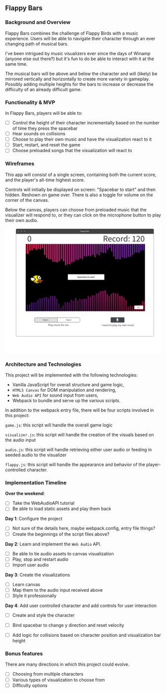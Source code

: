 ## Flappy Bars

### Background and Overview

Flappy Bars combines the challenge of Flappy Birds with a music experience. Users will be able to navigate their character through an ever changing path of musical bars.

I've been intrigued by music visualizers ever since the days of Winamp (anyone else out there?) but it's fun to do be able to interact with it at the same time.

The musical bars will be above and below the character and will (likely) be mirrored vertically and horizontally to create more variety in gameplay. Possibly adding multiple heights for the bars to increase or decrease the difficulty of an already difficult game.

### Functionality & MVP  

In Flappy Bars, players will be able to:

- [ ] Control the height of their character incrementally based on the number of time they press the spacebar
- [ ] Hear sounds on collisions
- [ ] Choose to play their own music and have the visualization react to it
- [ ] Start, restart, and reset the game
- [ ] Choose preloaded songs that the visualization will react to

### Wireframes

This app will consist of a single screen, containing both the current score, and the player's all-time highest score.

Controls will initially be displayed on screen: "Spacebar to start" and then hidden. Reshown on game over. There is also a toggle for volume on the corner of the canvas.

Below the canvas, players can choose from preloaded music that the visualizer will respond to, or they can click on the microphone button to play their own audio.

![wireframe](flappy-bars-wireframe.png)
### Architecture and Technologies

This project will be implemented with the following technologies:

- Vanilla JavaScript for overall structure and game logic,
- `HTML5 Canvas` for DOM manipulation and rendering,
- `Web Audio API` for sound input from users,
- Webpack to bundle and serve up the various scripts.

In addition to the webpack entry file, there will be four scripts involved in this project:

`game.js`: this script will handle the overall game logic

`visualizer.js`: this script will handle the creation of the visuals based on the audio input

`audio.js`: this script will handle retrieving either user audio or feeding in seeded audio to the visualizer

`flappy.js`: this script will handle the appearance and behavior of the player-controlled character.  

### Implementation Timeline

**Over the weekend**:

- [ ] Take the WebAudioAPI tutorial
- [ ] Be able to load static assets and play them back

**Day 1**: Configure the project

- [ ] Not sure of the details here, maybe webpack.config, entry file things?
- [ ] Create the beginnings of the script files above?

**Day 2**: Learn and implement the `Web Audio` API.

- [ ] Be able to tie audio assets to canvas visualization
- [ ] Play, stop and restart audio
- [ ] Import user audio

**Day 3**: Create the visualizations

- [ ] Learn canvas
- [ ] Map them to the audio input received above
- [ ] Style it professionally

**Day 4**: Add user controlled character and add controls for user interaction

- [ ] Create and style the character
- [ ] Bind spacebar to change y direction and reset velocity
- [ ] Add logic for collisions based on character position and visualization bar height


### Bonus features

There are many directions in which this project could evolve.

- [ ] Choosing from multiple characters
- [ ] Various types of visualization to choose from
- [ ] Difficulty options
